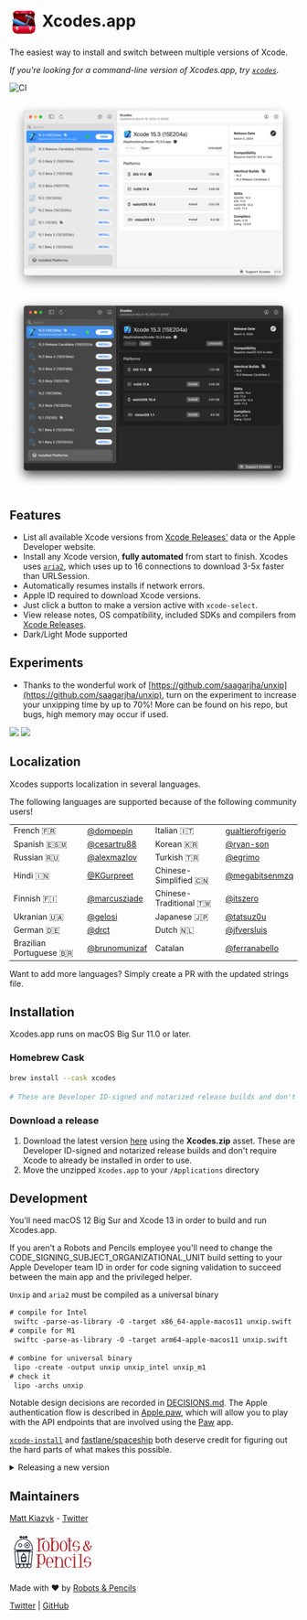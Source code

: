 <h1><img src="icon.png" align="center" width=50 height=50 /> Xcodes.app</h1>

The easiest way to install and switch between multiple versions of Xcode.

_If you're looking for a command-line version of Xcodes.app, try [`xcodes`](https://github.com/RobotsAndPencils/xcodes)._

![CI](https://github.com/RobotsAndPencils/Xcodes.app/workflows/CI/badge.svg)

![](screenshot_light.png#gh-light-mode-only)
![](screenshot_dark.png#gh-dark-mode-only)

## Features

- List all available Xcode versions from [Xcode Releases'](https://xcodereleases.com) data or the Apple Developer website.
- Install any Xcode version, **fully automated** from start to finish. Xcodes uses [`aria2`](https://aria2.github.io), which uses up to 16 connections to download 3-5x faster than URLSession.
- Automatically resumes installs if network errors.
- Apple ID required to download Xcode versions.
- Just click a button to make a version active with `xcode-select`.
- View release notes, OS compatibility, included SDKs and compilers from [Xcode Releases](https://xcodereleases.com).
- Dark/Light Mode supported

## Experiments

- Thanks to the wonderful work of [https://github.com/saagarjha/unxip](https://github.com/saagarjha/unxip), turn on the experiment to increase your unxipping time by up to 70%! More can be found on his repo, but bugs, high memory may occur if used. 

![](experiment_light.jpg#gh-light-mode-only)
![](experiment_dark.jpg#gh-dark-mode-only)

## Localization

Xcodes supports localization in several languages. 

The following languages are supported because of the following community users!

|||||
|-|-|-|-|
|French 🇫🇷 |[@dompepin](https://github.com/dompepin)|Italian 🇮🇹 |[gualtierofrigerio](https://github.com/gualtierofrigerio)|
|Spanish 🇪🇸🇲 |[@cesartru88](https://github.com/cesartru88)|Korean 🇰🇷 |[@ryan-son](https://github.com/ryan-son)|
|Russian 🇷🇺 |[@alexmazlov](https://github.com/alexmazlov)|Turkish 🇹🇷 |[@egrimo](https://github.com/egrimo)|
|Hindi 🇮🇳 |[@KGurpreet](https://github.com/KGurpreet)|Chinese-Simplified 🇨🇳|[@megabitsenmzq](https://github.com/megabitsenmzq)|
|Finnish 🇫🇮 |[@marcusziade](https://github.com/marcusziade)|Chinese-Traditional 🇹🇼|[@itszero](https://github.com/itszero)|
|Ukranian 🇺🇦 |[@gelosi](https://github.com/gelosi)|Japanese 🇯🇵|[@tatsuz0u](https://github.com/tatsuz0u)|
|German 🇩🇪|[@drct](https://github.com/drct)|Dutch 🇳🇱|[@jfversluis](https://github/com/jfversluis)|
|Brazilian Portuguese 🇧🇷|[@brunomunizaf](https://github.com/brunomunizaf)|Catalan|[@ferranabello](https://github.com/ferranabello)||

Want to add more languages? Simply create a PR with the updated strings file. 
## Installation

Xcodes.app runs on macOS Big Sur 11.0 or later.

### Homebrew Cask

```sh
brew install --cask xcodes

# These are Developer ID-signed and notarized release builds and don't require Xcode to already be installed in order to use.
```

### Download a release

1. Download the latest version [here](https://github.com/RobotsAndPencils/XcodesApp/releases/latest) using the **Xcodes.zip** asset. These are Developer ID-signed and notarized release builds and don't require Xcode to already be installed in order to use.
2. Move the unzipped `Xcodes.app` to your `/Applications` directory

## Development

You'll need macOS 12 Big Sur and Xcode 13 in order to build and run Xcodes.app.

If you aren't a Robots and Pencils employee you'll need to change the CODE_SIGNING_SUBJECT_ORGANIZATIONAL_UNIT build setting to your Apple Developer team ID in order for code signing validation to succeed between the main app and the privileged helper.

`Unxip` and `aria2` must be compiled as a universal binary
```
# compile for Intel
 swiftc -parse-as-library -O -target x86_64-apple-macos11 unxip.swift
# compile for M1
 swiftc -parse-as-library -O -target arm64-apple-macos11 unxip.swift

# combine for universal binary
 lipo -create -output unxip unxip_intel unxip_m1  
# check it
 lipo -archs unxip 
```

Notable design decisions are recorded in [DECISIONS.md](./DECISIONS.md). The Apple authentication flow is described in [Apple.paw](./Apple.paw), which will allow you to play with the API endpoints that are involved using the [Paw](https://paw.cloud) app.

[`xcode-install`](https://github.com/xcpretty/xcode-install) and [fastlane/spaceship](https://github.com/fastlane/fastlane/tree/master/spaceship) both deserve credit for figuring out the hard parts of what makes this possible.


<details>
<summary>Releasing a new version</summary>

Follow the steps below to build and release a new version of Xcodes.app. For any of the git steps, you can use your preferred tool, but please sign the tag.

```sh
# Update the version number in Xcode and commit the change, if necessary

# Question: Did anything in XPCHelper change?
# - com.robotsandpencils.XcodesApp.Helper folder and HelperXPCShared
# - if so, bump the version number in com.robotsandpencils.XcodesApp.Helper target.
# Note: you do not have to bump the version number if nothing has changed.
# Note2: If you do bump the version, the end user, must re-install the XPCHelper and give permission again.

# Increment the build number
scripts/increment_build_number.sh

# Commit the change
git add Xcodes/Resources/Info.plist
git commit -asm "Increment build number"

# Tag the latest commit
# Replace $VERSION and $BUILD below with the latest real values
git tag -asm "v$VERSIONb$BUILD" "v$VERSIONb$BUILD"

# Push to origin
git push --follow-tags

# Build the app
# Make sure you have the Xcode Selected you want to build with
scripts/package_release.sh

# Notarize the app
# Do this from the Product directory so the app is zipped without being nested inside Product
# Create a app specific password on appleid.apple.com if you haven't already
# xcrun notarytool store-credentials "AC_PASSWORD" \
#              --apple-id "test@example.com" \
#              --team-id "teamid" \
#               --password "app specific password"

pushd Product
../scripts/notarize.sh Xcodes.zip <MYORG>

# Sign the .zip for Sparkle, note the signature in the output for later
# If you're warned about the signing key not being found, see the Xcodes 1Password vault for the key and installation instructions.
../scripts/sign_update Xcodes.zip
popd

# Go to https://github.com/RobotsAndPencils/XcodesApp/releases
# If there are uncategorized PRs, add the appropriate label and run the Release Drafter action manually
# Edit the latest draft release
# Set its tag to the tag you just pushed
# Set its title to a string with the format "$VERSION ($BUILD)"
# Polish the draft release notes, if necessary
# Add the signature to the bottom of the release notes in a comment, like:
<!-- sparkle:edSignature=$SIGNATURE -->
# Attach the zip that was created in the Product directory to the release
# Publish the release

# Update the [Homebrew Cask](https://github.com/RobotsAndPencils/homebrew-cask/blob/master/Casks/xcodes.rb).
```
</details>

## Maintainers

[Matt Kiazyk](https://github.com/mattkiazyk) - [Twitter](https://www.twitter.com/mattkiazyk)


<a href="http://www.robotsandpencils.com"><img src="R&PLogo.png" width="153" height="74" /></a>

Made with ❤️ by [Robots & Pencils](http://www.robotsandpencils.com)

[Twitter](https://twitter.com/xcodesApp) | [GitHub](https://github.com/robotsandpencils)
